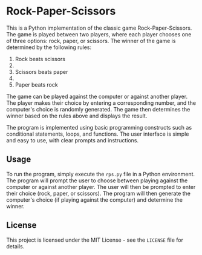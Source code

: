 # Rock-Paper-Scissors
This is a Python implementation of the classic game Rock-Paper-Scissors. The game is played between two players, where each player chooses one of three options: rock, paper, or scissors. The winner of the game is determined by the following rules:

1. Rock beats scissors
2. 
3. Scissors beats paper
4. 
5. Paper beats rock

The game can be played against the computer or against another player. The player makes their choice by entering a corresponding number, and the computer's choice is randomly generated. The game then determines the winner based on the rules above and displays the result.

The program is implemented using basic programming constructs such as conditional statements, loops, and functions. The user interface is simple and easy to use, with clear prompts and instructions.

## Usage
To run the program, simply execute the `rps.py` file in a Python environment. The program will prompt the user to choose between playing against the computer or against another player. The user will then be prompted to enter their choice (rock, paper, or scissors). The program will then generate the computer's choice (if playing against the computer) and determine the winner.

## License
This project is licensed under the MIT License - see the `LICENSE` file for details.
